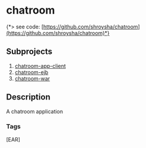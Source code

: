 # chatroom
{*> see code: [https://github.com/shroysha/chatroom](https://github.com/shroysha/chatroom)*}

## Subprojects 
1. [chatroom-app-client](https://github.com/shroysha/chatroom-app-client)
1. [chatroom-ejb](https://github.com/shroysha/chatroom-ejb)
1. [chatroom-war](https://github.com/shroysha/chatroom-war)

## Description
A chatroom application

### Tags
[EAR]
